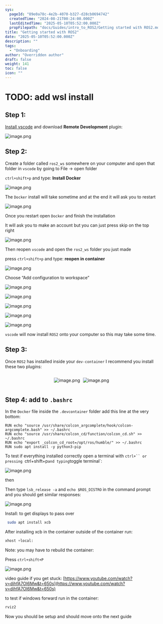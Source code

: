 ```yaml
---
sys:
  pageId: "89e0a78c-4e2b-4070-b327-d28cb0694742"
  createdTime: "2024-08-21T00:24:00.000Z"
  lastEditedTime: "2025-05-10T05:52:00.000Z"
  propFilepath: "docs/Guides/intro_to_ROS2/Getting started with ROS2.md"
title: "Getting started with ROS2"
date: "2025-05-10T05:52:00.000Z"
description: ""
tags:
  - "Onboarding"
author: "Overridden author"
draft: false
weight: 141
toc: false
icon: ""
---
```


# TODO: add wsl install

## Step 1:

[Install vscode](https://code.visualstudio.com/download) and download **Remote Development** plugin:

![image.png](https://prod-files-secure.s3.us-west-2.amazonaws.com/d518164a-d88e-44d1-a4ee-3adb3bd8bce0/efb52993-1881-4a40-b95e-6f020334f022/image.png?X-Amz-Algorithm=AWS4-HMAC-SHA256&X-Amz-Content-Sha256=UNSIGNED-PAYLOAD&X-Amz-Credential=ASIAZI2LB46664WYPJDF%2F20250629%2Fus-west-2%2Fs3%2Faws4_request&X-Amz-Date=20250629T210722Z&X-Amz-Expires=3600&X-Amz-Security-Token=IQoJb3JpZ2luX2VjELX%2F%2F%2F%2F%2F%2F%2F%2F%2F%2FwEaCXVzLXdlc3QtMiJHMEUCIQDNTzrBAywQkEm%2Bo5E9q8pesIEb5EeBKBWOgUffDi7CAQIgVqvWc1F7WDkRlLlzyPb4zsLuVjNEySrsPS%2BGqESmSmYqiAQIrv%2F%2F%2F%2F%2F%2F%2F%2F%2F%2FARAAGgw2Mzc0MjMxODM4MDUiDFATkUVzmu%2FvpcWzUCrcA7o8rFaaPv702XdUQ9hE6rhPU3Srjc2J7l3uLGYnxO4VVrpLV%2FYW50VR%2B4o7%2FF4vJ8j%2FP7LI2lpJvMeavzaN8q0diCaGQwmey%2BtLZC30zOs%2ByQh4KXtlAiREubxHRPJOLgVgCYYTH9RQj17NTTjmyCoFjW3sd3gPaST9tVbv4%2BIQOwNmDPCmIauaBClsMuBWvQu7dmfkecJ9NXB2hSyUBJNl9b8RM8bUSJFeI92Vup7yzSoLbQ05QIZSTJm3NVNcFBYeBDppo8DC54PWeBvBAcDXFA13tLI2ee12lJmcb6mTfHswZXGp5DMoyLPGYrbXO%2FSWIiWKgjG3xxrogUqU9C9oEN0g9IhR3X9hO34BXO31kDSS5IZP1rsU5ZlcTU6nmb4tSkH%2FGIlKCzMqG8t%2FGWu%2BzHh004ml9ATg8r%2B6SUEzo2eojqrsJz8dZWitMkQHjrrnUotblRpCN4VH7UURVLXfMpu7eULe1Sye4r65hEvkwo3oBpWL7r17zZ5txMPIfI5hPOHbDUyFBhBr5%2Bq9Fse1N%2BtlcSlpttNbNOZWDEIKlIRJKorboCUJbrxN8tthcYFo4K0sCkJjcMDa92TgfwJ1K3y%2BKes%2BEoJZtdMtd8wZwmxZdER92Q3xyy6fMMvNhsMGOqUBMgfC3snYlaxKxf9QrOVaPsS7ya1Nt7Hnm2yarYz2i0xGWwtbbdOX%2B1O0MYRh027W87ROXc1uPVkJawc2nIjeMTevv%2BCEPv9ZfEicncsYFgWFsr4GHszxWq79rQgs9yxpDS7%2FECWDxgPvO5ekoX69p8RgtpWCpyk0ZwuGJOhIXCPaqCV%2FV%2B6bzyGArUb1D7p69%2BDn%2ByZr1q4sdKaZh8EhYow2KMI%2F&X-Amz-Signature=77c5d9edec5f2a22eba2acdbfc9766bbae15620a5bf1d08f3aeeb5f7fb475d29&X-Amz-SignedHeaders=host&x-amz-checksum-mode=ENABLED&x-id=GetObject)

## Step 2:

Create a folder called `ros2_ws` somewhere on your computer and open that folder in `vscode` by going to File → open folder 

`ctrl+shift+p` and type: **Install Docker**

![image.png](https://prod-files-secure.s3.us-west-2.amazonaws.com/d518164a-d88e-44d1-a4ee-3adb3bd8bce0/2269dc0e-1cd5-47ff-bceb-c04ad9b2eab0/image.png?X-Amz-Algorithm=AWS4-HMAC-SHA256&X-Amz-Content-Sha256=UNSIGNED-PAYLOAD&X-Amz-Credential=ASIAZI2LB46664WYPJDF%2F20250629%2Fus-west-2%2Fs3%2Faws4_request&X-Amz-Date=20250629T210722Z&X-Amz-Expires=3600&X-Amz-Security-Token=IQoJb3JpZ2luX2VjELX%2F%2F%2F%2F%2F%2F%2F%2F%2F%2FwEaCXVzLXdlc3QtMiJHMEUCIQDNTzrBAywQkEm%2Bo5E9q8pesIEb5EeBKBWOgUffDi7CAQIgVqvWc1F7WDkRlLlzyPb4zsLuVjNEySrsPS%2BGqESmSmYqiAQIrv%2F%2F%2F%2F%2F%2F%2F%2F%2F%2FARAAGgw2Mzc0MjMxODM4MDUiDFATkUVzmu%2FvpcWzUCrcA7o8rFaaPv702XdUQ9hE6rhPU3Srjc2J7l3uLGYnxO4VVrpLV%2FYW50VR%2B4o7%2FF4vJ8j%2FP7LI2lpJvMeavzaN8q0diCaGQwmey%2BtLZC30zOs%2ByQh4KXtlAiREubxHRPJOLgVgCYYTH9RQj17NTTjmyCoFjW3sd3gPaST9tVbv4%2BIQOwNmDPCmIauaBClsMuBWvQu7dmfkecJ9NXB2hSyUBJNl9b8RM8bUSJFeI92Vup7yzSoLbQ05QIZSTJm3NVNcFBYeBDppo8DC54PWeBvBAcDXFA13tLI2ee12lJmcb6mTfHswZXGp5DMoyLPGYrbXO%2FSWIiWKgjG3xxrogUqU9C9oEN0g9IhR3X9hO34BXO31kDSS5IZP1rsU5ZlcTU6nmb4tSkH%2FGIlKCzMqG8t%2FGWu%2BzHh004ml9ATg8r%2B6SUEzo2eojqrsJz8dZWitMkQHjrrnUotblRpCN4VH7UURVLXfMpu7eULe1Sye4r65hEvkwo3oBpWL7r17zZ5txMPIfI5hPOHbDUyFBhBr5%2Bq9Fse1N%2BtlcSlpttNbNOZWDEIKlIRJKorboCUJbrxN8tthcYFo4K0sCkJjcMDa92TgfwJ1K3y%2BKes%2BEoJZtdMtd8wZwmxZdER92Q3xyy6fMMvNhsMGOqUBMgfC3snYlaxKxf9QrOVaPsS7ya1Nt7Hnm2yarYz2i0xGWwtbbdOX%2B1O0MYRh027W87ROXc1uPVkJawc2nIjeMTevv%2BCEPv9ZfEicncsYFgWFsr4GHszxWq79rQgs9yxpDS7%2FECWDxgPvO5ekoX69p8RgtpWCpyk0ZwuGJOhIXCPaqCV%2FV%2B6bzyGArUb1D7p69%2BDn%2ByZr1q4sdKaZh8EhYow2KMI%2F&X-Amz-Signature=3ede339f677c4820d0910e997e563930b7d3befce8855393977e62d41edc97d3&X-Amz-SignedHeaders=host&x-amz-checksum-mode=ENABLED&x-id=GetObject)

The `Docker` install will take sometime and at the end it will ask you to restart

![image.png](https://prod-files-secure.s3.us-west-2.amazonaws.com/d518164a-d88e-44d1-a4ee-3adb3bd8bce0/ed233f78-be33-4b1f-b89c-9c346c0e961e/image.png?X-Amz-Algorithm=AWS4-HMAC-SHA256&X-Amz-Content-Sha256=UNSIGNED-PAYLOAD&X-Amz-Credential=ASIAZI2LB46664WYPJDF%2F20250629%2Fus-west-2%2Fs3%2Faws4_request&X-Amz-Date=20250629T210722Z&X-Amz-Expires=3600&X-Amz-Security-Token=IQoJb3JpZ2luX2VjELX%2F%2F%2F%2F%2F%2F%2F%2F%2F%2FwEaCXVzLXdlc3QtMiJHMEUCIQDNTzrBAywQkEm%2Bo5E9q8pesIEb5EeBKBWOgUffDi7CAQIgVqvWc1F7WDkRlLlzyPb4zsLuVjNEySrsPS%2BGqESmSmYqiAQIrv%2F%2F%2F%2F%2F%2F%2F%2F%2F%2FARAAGgw2Mzc0MjMxODM4MDUiDFATkUVzmu%2FvpcWzUCrcA7o8rFaaPv702XdUQ9hE6rhPU3Srjc2J7l3uLGYnxO4VVrpLV%2FYW50VR%2B4o7%2FF4vJ8j%2FP7LI2lpJvMeavzaN8q0diCaGQwmey%2BtLZC30zOs%2ByQh4KXtlAiREubxHRPJOLgVgCYYTH9RQj17NTTjmyCoFjW3sd3gPaST9tVbv4%2BIQOwNmDPCmIauaBClsMuBWvQu7dmfkecJ9NXB2hSyUBJNl9b8RM8bUSJFeI92Vup7yzSoLbQ05QIZSTJm3NVNcFBYeBDppo8DC54PWeBvBAcDXFA13tLI2ee12lJmcb6mTfHswZXGp5DMoyLPGYrbXO%2FSWIiWKgjG3xxrogUqU9C9oEN0g9IhR3X9hO34BXO31kDSS5IZP1rsU5ZlcTU6nmb4tSkH%2FGIlKCzMqG8t%2FGWu%2BzHh004ml9ATg8r%2B6SUEzo2eojqrsJz8dZWitMkQHjrrnUotblRpCN4VH7UURVLXfMpu7eULe1Sye4r65hEvkwo3oBpWL7r17zZ5txMPIfI5hPOHbDUyFBhBr5%2Bq9Fse1N%2BtlcSlpttNbNOZWDEIKlIRJKorboCUJbrxN8tthcYFo4K0sCkJjcMDa92TgfwJ1K3y%2BKes%2BEoJZtdMtd8wZwmxZdER92Q3xyy6fMMvNhsMGOqUBMgfC3snYlaxKxf9QrOVaPsS7ya1Nt7Hnm2yarYz2i0xGWwtbbdOX%2B1O0MYRh027W87ROXc1uPVkJawc2nIjeMTevv%2BCEPv9ZfEicncsYFgWFsr4GHszxWq79rQgs9yxpDS7%2FECWDxgPvO5ekoX69p8RgtpWCpyk0ZwuGJOhIXCPaqCV%2FV%2B6bzyGArUb1D7p69%2BDn%2ByZr1q4sdKaZh8EhYow2KMI%2F&X-Amz-Signature=99e7c52a7071a69d85baa898ff1655f5830d1f82f1067a108d2669f9a0b8bf57&X-Amz-SignedHeaders=host&x-amz-checksum-mode=ENABLED&x-id=GetObject)

Once you restart open `Docker` and finish the installation

It will ask you to make an account but you can just press skip on the top right

![image.png](https://prod-files-secure.s3.us-west-2.amazonaws.com/d518164a-d88e-44d1-a4ee-3adb3bd8bce0/21010ad9-1659-4fd9-9f59-9932a09b2a3d/image.png?X-Amz-Algorithm=AWS4-HMAC-SHA256&X-Amz-Content-Sha256=UNSIGNED-PAYLOAD&X-Amz-Credential=ASIAZI2LB46664WYPJDF%2F20250629%2Fus-west-2%2Fs3%2Faws4_request&X-Amz-Date=20250629T210722Z&X-Amz-Expires=3600&X-Amz-Security-Token=IQoJb3JpZ2luX2VjELX%2F%2F%2F%2F%2F%2F%2F%2F%2F%2FwEaCXVzLXdlc3QtMiJHMEUCIQDNTzrBAywQkEm%2Bo5E9q8pesIEb5EeBKBWOgUffDi7CAQIgVqvWc1F7WDkRlLlzyPb4zsLuVjNEySrsPS%2BGqESmSmYqiAQIrv%2F%2F%2F%2F%2F%2F%2F%2F%2F%2FARAAGgw2Mzc0MjMxODM4MDUiDFATkUVzmu%2FvpcWzUCrcA7o8rFaaPv702XdUQ9hE6rhPU3Srjc2J7l3uLGYnxO4VVrpLV%2FYW50VR%2B4o7%2FF4vJ8j%2FP7LI2lpJvMeavzaN8q0diCaGQwmey%2BtLZC30zOs%2ByQh4KXtlAiREubxHRPJOLgVgCYYTH9RQj17NTTjmyCoFjW3sd3gPaST9tVbv4%2BIQOwNmDPCmIauaBClsMuBWvQu7dmfkecJ9NXB2hSyUBJNl9b8RM8bUSJFeI92Vup7yzSoLbQ05QIZSTJm3NVNcFBYeBDppo8DC54PWeBvBAcDXFA13tLI2ee12lJmcb6mTfHswZXGp5DMoyLPGYrbXO%2FSWIiWKgjG3xxrogUqU9C9oEN0g9IhR3X9hO34BXO31kDSS5IZP1rsU5ZlcTU6nmb4tSkH%2FGIlKCzMqG8t%2FGWu%2BzHh004ml9ATg8r%2B6SUEzo2eojqrsJz8dZWitMkQHjrrnUotblRpCN4VH7UURVLXfMpu7eULe1Sye4r65hEvkwo3oBpWL7r17zZ5txMPIfI5hPOHbDUyFBhBr5%2Bq9Fse1N%2BtlcSlpttNbNOZWDEIKlIRJKorboCUJbrxN8tthcYFo4K0sCkJjcMDa92TgfwJ1K3y%2BKes%2BEoJZtdMtd8wZwmxZdER92Q3xyy6fMMvNhsMGOqUBMgfC3snYlaxKxf9QrOVaPsS7ya1Nt7Hnm2yarYz2i0xGWwtbbdOX%2B1O0MYRh027W87ROXc1uPVkJawc2nIjeMTevv%2BCEPv9ZfEicncsYFgWFsr4GHszxWq79rQgs9yxpDS7%2FECWDxgPvO5ekoX69p8RgtpWCpyk0ZwuGJOhIXCPaqCV%2FV%2B6bzyGArUb1D7p69%2BDn%2ByZr1q4sdKaZh8EhYow2KMI%2F&X-Amz-Signature=833e5f13b04289458e4a4104f9216d599c6be0f684a842367e18a067a3d0fac2&X-Amz-SignedHeaders=host&x-amz-checksum-mode=ENABLED&x-id=GetObject)

Then reopen `vscode` and open the `ros2_ws` folder you just made

press `ctrl+shift+p` and type: **reopen in container**

![image.png](https://prod-files-secure.s3.us-west-2.amazonaws.com/d518164a-d88e-44d1-a4ee-3adb3bd8bce0/4e93b8c2-41ad-488c-8095-c74205196118/image.png?X-Amz-Algorithm=AWS4-HMAC-SHA256&X-Amz-Content-Sha256=UNSIGNED-PAYLOAD&X-Amz-Credential=ASIAZI2LB46664WYPJDF%2F20250629%2Fus-west-2%2Fs3%2Faws4_request&X-Amz-Date=20250629T210722Z&X-Amz-Expires=3600&X-Amz-Security-Token=IQoJb3JpZ2luX2VjELX%2F%2F%2F%2F%2F%2F%2F%2F%2F%2FwEaCXVzLXdlc3QtMiJHMEUCIQDNTzrBAywQkEm%2Bo5E9q8pesIEb5EeBKBWOgUffDi7CAQIgVqvWc1F7WDkRlLlzyPb4zsLuVjNEySrsPS%2BGqESmSmYqiAQIrv%2F%2F%2F%2F%2F%2F%2F%2F%2F%2FARAAGgw2Mzc0MjMxODM4MDUiDFATkUVzmu%2FvpcWzUCrcA7o8rFaaPv702XdUQ9hE6rhPU3Srjc2J7l3uLGYnxO4VVrpLV%2FYW50VR%2B4o7%2FF4vJ8j%2FP7LI2lpJvMeavzaN8q0diCaGQwmey%2BtLZC30zOs%2ByQh4KXtlAiREubxHRPJOLgVgCYYTH9RQj17NTTjmyCoFjW3sd3gPaST9tVbv4%2BIQOwNmDPCmIauaBClsMuBWvQu7dmfkecJ9NXB2hSyUBJNl9b8RM8bUSJFeI92Vup7yzSoLbQ05QIZSTJm3NVNcFBYeBDppo8DC54PWeBvBAcDXFA13tLI2ee12lJmcb6mTfHswZXGp5DMoyLPGYrbXO%2FSWIiWKgjG3xxrogUqU9C9oEN0g9IhR3X9hO34BXO31kDSS5IZP1rsU5ZlcTU6nmb4tSkH%2FGIlKCzMqG8t%2FGWu%2BzHh004ml9ATg8r%2B6SUEzo2eojqrsJz8dZWitMkQHjrrnUotblRpCN4VH7UURVLXfMpu7eULe1Sye4r65hEvkwo3oBpWL7r17zZ5txMPIfI5hPOHbDUyFBhBr5%2Bq9Fse1N%2BtlcSlpttNbNOZWDEIKlIRJKorboCUJbrxN8tthcYFo4K0sCkJjcMDa92TgfwJ1K3y%2BKes%2BEoJZtdMtd8wZwmxZdER92Q3xyy6fMMvNhsMGOqUBMgfC3snYlaxKxf9QrOVaPsS7ya1Nt7Hnm2yarYz2i0xGWwtbbdOX%2B1O0MYRh027W87ROXc1uPVkJawc2nIjeMTevv%2BCEPv9ZfEicncsYFgWFsr4GHszxWq79rQgs9yxpDS7%2FECWDxgPvO5ekoX69p8RgtpWCpyk0ZwuGJOhIXCPaqCV%2FV%2B6bzyGArUb1D7p69%2BDn%2ByZr1q4sdKaZh8EhYow2KMI%2F&X-Amz-Signature=610a58cde71b9bbf92e9f8bfc9e309de2d5ca1e07be680f5de509c8499db2ab0&X-Amz-SignedHeaders=host&x-amz-checksum-mode=ENABLED&x-id=GetObject)

Choose “Add configuration to workspace”

![image.png](https://prod-files-secure.s3.us-west-2.amazonaws.com/d518164a-d88e-44d1-a4ee-3adb3bd8bce0/9560b282-5060-4989-ba37-97e7b2c22476/image.png?X-Amz-Algorithm=AWS4-HMAC-SHA256&X-Amz-Content-Sha256=UNSIGNED-PAYLOAD&X-Amz-Credential=ASIAZI2LB46664WYPJDF%2F20250629%2Fus-west-2%2Fs3%2Faws4_request&X-Amz-Date=20250629T210722Z&X-Amz-Expires=3600&X-Amz-Security-Token=IQoJb3JpZ2luX2VjELX%2F%2F%2F%2F%2F%2F%2F%2F%2F%2FwEaCXVzLXdlc3QtMiJHMEUCIQDNTzrBAywQkEm%2Bo5E9q8pesIEb5EeBKBWOgUffDi7CAQIgVqvWc1F7WDkRlLlzyPb4zsLuVjNEySrsPS%2BGqESmSmYqiAQIrv%2F%2F%2F%2F%2F%2F%2F%2F%2F%2FARAAGgw2Mzc0MjMxODM4MDUiDFATkUVzmu%2FvpcWzUCrcA7o8rFaaPv702XdUQ9hE6rhPU3Srjc2J7l3uLGYnxO4VVrpLV%2FYW50VR%2B4o7%2FF4vJ8j%2FP7LI2lpJvMeavzaN8q0diCaGQwmey%2BtLZC30zOs%2ByQh4KXtlAiREubxHRPJOLgVgCYYTH9RQj17NTTjmyCoFjW3sd3gPaST9tVbv4%2BIQOwNmDPCmIauaBClsMuBWvQu7dmfkecJ9NXB2hSyUBJNl9b8RM8bUSJFeI92Vup7yzSoLbQ05QIZSTJm3NVNcFBYeBDppo8DC54PWeBvBAcDXFA13tLI2ee12lJmcb6mTfHswZXGp5DMoyLPGYrbXO%2FSWIiWKgjG3xxrogUqU9C9oEN0g9IhR3X9hO34BXO31kDSS5IZP1rsU5ZlcTU6nmb4tSkH%2FGIlKCzMqG8t%2FGWu%2BzHh004ml9ATg8r%2B6SUEzo2eojqrsJz8dZWitMkQHjrrnUotblRpCN4VH7UURVLXfMpu7eULe1Sye4r65hEvkwo3oBpWL7r17zZ5txMPIfI5hPOHbDUyFBhBr5%2Bq9Fse1N%2BtlcSlpttNbNOZWDEIKlIRJKorboCUJbrxN8tthcYFo4K0sCkJjcMDa92TgfwJ1K3y%2BKes%2BEoJZtdMtd8wZwmxZdER92Q3xyy6fMMvNhsMGOqUBMgfC3snYlaxKxf9QrOVaPsS7ya1Nt7Hnm2yarYz2i0xGWwtbbdOX%2B1O0MYRh027W87ROXc1uPVkJawc2nIjeMTevv%2BCEPv9ZfEicncsYFgWFsr4GHszxWq79rQgs9yxpDS7%2FECWDxgPvO5ekoX69p8RgtpWCpyk0ZwuGJOhIXCPaqCV%2FV%2B6bzyGArUb1D7p69%2BDn%2ByZr1q4sdKaZh8EhYow2KMI%2F&X-Amz-Signature=acc56db6c658d1594cc093ab5a2698403a8db22d8749a0cd754500b1b89584a3&X-Amz-SignedHeaders=host&x-amz-checksum-mode=ENABLED&x-id=GetObject)

![image.png](https://prod-files-secure.s3.us-west-2.amazonaws.com/d518164a-d88e-44d1-a4ee-3adb3bd8bce0/2ee63f81-886b-48e8-a553-dc6e5eac99e4/image.png?X-Amz-Algorithm=AWS4-HMAC-SHA256&X-Amz-Content-Sha256=UNSIGNED-PAYLOAD&X-Amz-Credential=ASIAZI2LB46664WYPJDF%2F20250629%2Fus-west-2%2Fs3%2Faws4_request&X-Amz-Date=20250629T210722Z&X-Amz-Expires=3600&X-Amz-Security-Token=IQoJb3JpZ2luX2VjELX%2F%2F%2F%2F%2F%2F%2F%2F%2F%2FwEaCXVzLXdlc3QtMiJHMEUCIQDNTzrBAywQkEm%2Bo5E9q8pesIEb5EeBKBWOgUffDi7CAQIgVqvWc1F7WDkRlLlzyPb4zsLuVjNEySrsPS%2BGqESmSmYqiAQIrv%2F%2F%2F%2F%2F%2F%2F%2F%2F%2FARAAGgw2Mzc0MjMxODM4MDUiDFATkUVzmu%2FvpcWzUCrcA7o8rFaaPv702XdUQ9hE6rhPU3Srjc2J7l3uLGYnxO4VVrpLV%2FYW50VR%2B4o7%2FF4vJ8j%2FP7LI2lpJvMeavzaN8q0diCaGQwmey%2BtLZC30zOs%2ByQh4KXtlAiREubxHRPJOLgVgCYYTH9RQj17NTTjmyCoFjW3sd3gPaST9tVbv4%2BIQOwNmDPCmIauaBClsMuBWvQu7dmfkecJ9NXB2hSyUBJNl9b8RM8bUSJFeI92Vup7yzSoLbQ05QIZSTJm3NVNcFBYeBDppo8DC54PWeBvBAcDXFA13tLI2ee12lJmcb6mTfHswZXGp5DMoyLPGYrbXO%2FSWIiWKgjG3xxrogUqU9C9oEN0g9IhR3X9hO34BXO31kDSS5IZP1rsU5ZlcTU6nmb4tSkH%2FGIlKCzMqG8t%2FGWu%2BzHh004ml9ATg8r%2B6SUEzo2eojqrsJz8dZWitMkQHjrrnUotblRpCN4VH7UURVLXfMpu7eULe1Sye4r65hEvkwo3oBpWL7r17zZ5txMPIfI5hPOHbDUyFBhBr5%2Bq9Fse1N%2BtlcSlpttNbNOZWDEIKlIRJKorboCUJbrxN8tthcYFo4K0sCkJjcMDa92TgfwJ1K3y%2BKes%2BEoJZtdMtd8wZwmxZdER92Q3xyy6fMMvNhsMGOqUBMgfC3snYlaxKxf9QrOVaPsS7ya1Nt7Hnm2yarYz2i0xGWwtbbdOX%2B1O0MYRh027W87ROXc1uPVkJawc2nIjeMTevv%2BCEPv9ZfEicncsYFgWFsr4GHszxWq79rQgs9yxpDS7%2FECWDxgPvO5ekoX69p8RgtpWCpyk0ZwuGJOhIXCPaqCV%2FV%2B6bzyGArUb1D7p69%2BDn%2ByZr1q4sdKaZh8EhYow2KMI%2F&X-Amz-Signature=db5767fdc602a0f4bc530a2242714c551f4b98111d35a47124ec2afd68b452fb&X-Amz-SignedHeaders=host&x-amz-checksum-mode=ENABLED&x-id=GetObject)

![image.png](https://prod-files-secure.s3.us-west-2.amazonaws.com/d518164a-d88e-44d1-a4ee-3adb3bd8bce0/ae1580b2-b048-407e-aed9-b584224a7a04/image.png?X-Amz-Algorithm=AWS4-HMAC-SHA256&X-Amz-Content-Sha256=UNSIGNED-PAYLOAD&X-Amz-Credential=ASIAZI2LB46664WYPJDF%2F20250629%2Fus-west-2%2Fs3%2Faws4_request&X-Amz-Date=20250629T210722Z&X-Amz-Expires=3600&X-Amz-Security-Token=IQoJb3JpZ2luX2VjELX%2F%2F%2F%2F%2F%2F%2F%2F%2F%2FwEaCXVzLXdlc3QtMiJHMEUCIQDNTzrBAywQkEm%2Bo5E9q8pesIEb5EeBKBWOgUffDi7CAQIgVqvWc1F7WDkRlLlzyPb4zsLuVjNEySrsPS%2BGqESmSmYqiAQIrv%2F%2F%2F%2F%2F%2F%2F%2F%2F%2FARAAGgw2Mzc0MjMxODM4MDUiDFATkUVzmu%2FvpcWzUCrcA7o8rFaaPv702XdUQ9hE6rhPU3Srjc2J7l3uLGYnxO4VVrpLV%2FYW50VR%2B4o7%2FF4vJ8j%2FP7LI2lpJvMeavzaN8q0diCaGQwmey%2BtLZC30zOs%2ByQh4KXtlAiREubxHRPJOLgVgCYYTH9RQj17NTTjmyCoFjW3sd3gPaST9tVbv4%2BIQOwNmDPCmIauaBClsMuBWvQu7dmfkecJ9NXB2hSyUBJNl9b8RM8bUSJFeI92Vup7yzSoLbQ05QIZSTJm3NVNcFBYeBDppo8DC54PWeBvBAcDXFA13tLI2ee12lJmcb6mTfHswZXGp5DMoyLPGYrbXO%2FSWIiWKgjG3xxrogUqU9C9oEN0g9IhR3X9hO34BXO31kDSS5IZP1rsU5ZlcTU6nmb4tSkH%2FGIlKCzMqG8t%2FGWu%2BzHh004ml9ATg8r%2B6SUEzo2eojqrsJz8dZWitMkQHjrrnUotblRpCN4VH7UURVLXfMpu7eULe1Sye4r65hEvkwo3oBpWL7r17zZ5txMPIfI5hPOHbDUyFBhBr5%2Bq9Fse1N%2BtlcSlpttNbNOZWDEIKlIRJKorboCUJbrxN8tthcYFo4K0sCkJjcMDa92TgfwJ1K3y%2BKes%2BEoJZtdMtd8wZwmxZdER92Q3xyy6fMMvNhsMGOqUBMgfC3snYlaxKxf9QrOVaPsS7ya1Nt7Hnm2yarYz2i0xGWwtbbdOX%2B1O0MYRh027W87ROXc1uPVkJawc2nIjeMTevv%2BCEPv9ZfEicncsYFgWFsr4GHszxWq79rQgs9yxpDS7%2FECWDxgPvO5ekoX69p8RgtpWCpyk0ZwuGJOhIXCPaqCV%2FV%2B6bzyGArUb1D7p69%2BDn%2ByZr1q4sdKaZh8EhYow2KMI%2F&X-Amz-Signature=f614c741a4e9fe0634d54a9773d4df4243ffecd87ef7d31ed373f87644a9e477&X-Amz-SignedHeaders=host&x-amz-checksum-mode=ENABLED&x-id=GetObject)

![image.png](https://prod-files-secure.s3.us-west-2.amazonaws.com/d518164a-d88e-44d1-a4ee-3adb3bd8bce0/53255b28-f75e-430f-b9e3-c0ac8577e42b/image.png?X-Amz-Algorithm=AWS4-HMAC-SHA256&X-Amz-Content-Sha256=UNSIGNED-PAYLOAD&X-Amz-Credential=ASIAZI2LB46664WYPJDF%2F20250629%2Fus-west-2%2Fs3%2Faws4_request&X-Amz-Date=20250629T210722Z&X-Amz-Expires=3600&X-Amz-Security-Token=IQoJb3JpZ2luX2VjELX%2F%2F%2F%2F%2F%2F%2F%2F%2F%2FwEaCXVzLXdlc3QtMiJHMEUCIQDNTzrBAywQkEm%2Bo5E9q8pesIEb5EeBKBWOgUffDi7CAQIgVqvWc1F7WDkRlLlzyPb4zsLuVjNEySrsPS%2BGqESmSmYqiAQIrv%2F%2F%2F%2F%2F%2F%2F%2F%2F%2FARAAGgw2Mzc0MjMxODM4MDUiDFATkUVzmu%2FvpcWzUCrcA7o8rFaaPv702XdUQ9hE6rhPU3Srjc2J7l3uLGYnxO4VVrpLV%2FYW50VR%2B4o7%2FF4vJ8j%2FP7LI2lpJvMeavzaN8q0diCaGQwmey%2BtLZC30zOs%2ByQh4KXtlAiREubxHRPJOLgVgCYYTH9RQj17NTTjmyCoFjW3sd3gPaST9tVbv4%2BIQOwNmDPCmIauaBClsMuBWvQu7dmfkecJ9NXB2hSyUBJNl9b8RM8bUSJFeI92Vup7yzSoLbQ05QIZSTJm3NVNcFBYeBDppo8DC54PWeBvBAcDXFA13tLI2ee12lJmcb6mTfHswZXGp5DMoyLPGYrbXO%2FSWIiWKgjG3xxrogUqU9C9oEN0g9IhR3X9hO34BXO31kDSS5IZP1rsU5ZlcTU6nmb4tSkH%2FGIlKCzMqG8t%2FGWu%2BzHh004ml9ATg8r%2B6SUEzo2eojqrsJz8dZWitMkQHjrrnUotblRpCN4VH7UURVLXfMpu7eULe1Sye4r65hEvkwo3oBpWL7r17zZ5txMPIfI5hPOHbDUyFBhBr5%2Bq9Fse1N%2BtlcSlpttNbNOZWDEIKlIRJKorboCUJbrxN8tthcYFo4K0sCkJjcMDa92TgfwJ1K3y%2BKes%2BEoJZtdMtd8wZwmxZdER92Q3xyy6fMMvNhsMGOqUBMgfC3snYlaxKxf9QrOVaPsS7ya1Nt7Hnm2yarYz2i0xGWwtbbdOX%2B1O0MYRh027W87ROXc1uPVkJawc2nIjeMTevv%2BCEPv9ZfEicncsYFgWFsr4GHszxWq79rQgs9yxpDS7%2FECWDxgPvO5ekoX69p8RgtpWCpyk0ZwuGJOhIXCPaqCV%2FV%2B6bzyGArUb1D7p69%2BDn%2ByZr1q4sdKaZh8EhYow2KMI%2F&X-Amz-Signature=f16899f99ec6d35370d6ce928eab4296fc2ffa7c27656e8554d4d7de20804e67&X-Amz-SignedHeaders=host&x-amz-checksum-mode=ENABLED&x-id=GetObject)

![image.png](https://prod-files-secure.s3.us-west-2.amazonaws.com/d518164a-d88e-44d1-a4ee-3adb3bd8bce0/7c562767-5af9-4ffb-97d1-327bcdf4ee00/image.png?X-Amz-Algorithm=AWS4-HMAC-SHA256&X-Amz-Content-Sha256=UNSIGNED-PAYLOAD&X-Amz-Credential=ASIAZI2LB46664WYPJDF%2F20250629%2Fus-west-2%2Fs3%2Faws4_request&X-Amz-Date=20250629T210722Z&X-Amz-Expires=3600&X-Amz-Security-Token=IQoJb3JpZ2luX2VjELX%2F%2F%2F%2F%2F%2F%2F%2F%2F%2FwEaCXVzLXdlc3QtMiJHMEUCIQDNTzrBAywQkEm%2Bo5E9q8pesIEb5EeBKBWOgUffDi7CAQIgVqvWc1F7WDkRlLlzyPb4zsLuVjNEySrsPS%2BGqESmSmYqiAQIrv%2F%2F%2F%2F%2F%2F%2F%2F%2F%2FARAAGgw2Mzc0MjMxODM4MDUiDFATkUVzmu%2FvpcWzUCrcA7o8rFaaPv702XdUQ9hE6rhPU3Srjc2J7l3uLGYnxO4VVrpLV%2FYW50VR%2B4o7%2FF4vJ8j%2FP7LI2lpJvMeavzaN8q0diCaGQwmey%2BtLZC30zOs%2ByQh4KXtlAiREubxHRPJOLgVgCYYTH9RQj17NTTjmyCoFjW3sd3gPaST9tVbv4%2BIQOwNmDPCmIauaBClsMuBWvQu7dmfkecJ9NXB2hSyUBJNl9b8RM8bUSJFeI92Vup7yzSoLbQ05QIZSTJm3NVNcFBYeBDppo8DC54PWeBvBAcDXFA13tLI2ee12lJmcb6mTfHswZXGp5DMoyLPGYrbXO%2FSWIiWKgjG3xxrogUqU9C9oEN0g9IhR3X9hO34BXO31kDSS5IZP1rsU5ZlcTU6nmb4tSkH%2FGIlKCzMqG8t%2FGWu%2BzHh004ml9ATg8r%2B6SUEzo2eojqrsJz8dZWitMkQHjrrnUotblRpCN4VH7UURVLXfMpu7eULe1Sye4r65hEvkwo3oBpWL7r17zZ5txMPIfI5hPOHbDUyFBhBr5%2Bq9Fse1N%2BtlcSlpttNbNOZWDEIKlIRJKorboCUJbrxN8tthcYFo4K0sCkJjcMDa92TgfwJ1K3y%2BKes%2BEoJZtdMtd8wZwmxZdER92Q3xyy6fMMvNhsMGOqUBMgfC3snYlaxKxf9QrOVaPsS7ya1Nt7Hnm2yarYz2i0xGWwtbbdOX%2B1O0MYRh027W87ROXc1uPVkJawc2nIjeMTevv%2BCEPv9ZfEicncsYFgWFsr4GHszxWq79rQgs9yxpDS7%2FECWDxgPvO5ekoX69p8RgtpWCpyk0ZwuGJOhIXCPaqCV%2FV%2B6bzyGArUb1D7p69%2BDn%2ByZr1q4sdKaZh8EhYow2KMI%2F&X-Amz-Signature=018cba1aa858575cdb3d9c61ebdbb7bf6797e338c612f0d0bf7159a072fd8f46&X-Amz-SignedHeaders=host&x-amz-checksum-mode=ENABLED&x-id=GetObject)

`vscode` will now install `ROS2` onto your computer so this may take some time.

## Step 3:

Once `ROS2` has installed inside your `dev-container` I recommend you install these two plugins:

<div style="display: flex;flex-direction: row; column-gap:10px; max-width: 630px;justify-content: center;">
<div>

![image.png](https://prod-files-secure.s3.us-west-2.amazonaws.com/d518164a-d88e-44d1-a4ee-3adb3bd8bce0/3fc3d550-5a54-4ba1-ba6b-faa01cdb7369/image.png?X-Amz-Algorithm=AWS4-HMAC-SHA256&X-Amz-Content-Sha256=UNSIGNED-PAYLOAD&X-Amz-Credential=ASIAZI2LB46675TF7MXE%2F20250629%2Fus-west-2%2Fs3%2Faws4_request&X-Amz-Date=20250629T210723Z&X-Amz-Expires=3600&X-Amz-Security-Token=IQoJb3JpZ2luX2VjELX%2F%2F%2F%2F%2F%2F%2F%2F%2F%2FwEaCXVzLXdlc3QtMiJHMEUCIB9z6mQIv739MDJ6PvE2ey7%2FJbIFqmr9%2F40L54wcVt4wAiEAiIw75euet5uk%2BCvimgM8d7xkKDuEDsucIOegBY4%2FJUoqiAQIrv%2F%2F%2F%2F%2F%2F%2F%2F%2F%2FARAAGgw2Mzc0MjMxODM4MDUiDA70qeWgy5fUvmK00SrcA3BbZ27XUVVjBgB9%2BKIUgv%2Fz%2FsHom4UJ6dY5V52kph7svst28%2FQ%2FWU5JuYoEHdWgaq6qAAywlP%2BhHXtyKp55pVnRas%2BvDiu6sumtYSi%2FSiy0M1uQ2W%2F9w1oA9GrZ222v%2BifWJyiZgFOHClwYuLErOQQaeD%2FlS7xd3WE24zODw90BQpEFvcFszwn8HP%2FzUXxRHdNNy1tmBloivS6LZqArudpsdeWhJj8chP%2Bpyv0yXTQ7os9GvsPHkGPf%2FN0wpXQZueFotvM08Vuf2Ot2LuDuxO2FYDeq8oyT8ABVRMc6t9JbxkjH6ohnYFtrJ2u29xhvE1jzzqAUN63lYrEZrUQB9XrVdCIkYi%2FeeSvTZbKxK11xOpCpN06P2TZTDLtgwRR4eGoXYQxADLlTA%2F2svzdsyyl%2BJxfl6M2CNbd4OwdFZgay6udS80cBfpTKpW2XFTbkOtw18D4De1yO4WwudWvP8DJCUp5bSwQPui%2FTlgy%2FtBNqgTsCUrOcvDR3iPBWtqit6%2Ff8HM4kmpaund%2F0MzYNnpGEZUOfQnB0zhM1%2Fhq%2FDMhTOWmcYULFzRbSBI6NuyUnhXb1jcJ3j%2BQfA2LPyRt81XPyT1m64McgLsDNwfCreA8mPKlt3q0CqnH%2FRdVWMNnNhsMGOqUBtVJB0VLetEoIuWp8yaMA1iV8r7dzc2jfU%2B1B0gC9Hk0IO8v1%2F6Sywjxbcvh1M5iOwuHTOH1d3RTkp1mKkHR66MoxgCfnQvUEloRBmLIr5p4ABHSon2LlTvlXybA%2FL%2BNxXZfSkNmyrFXelbZtctwPWRBtWLoj15d8FXl2qnW7JNlNcm%2F8K82BEpcSq83D0KEDgO1NZJ7gICha5jgKO61DTm4rvWwu&X-Amz-Signature=509dde8032cfadb0803184721f07484128247567051c329c7b0b71913981003e&X-Amz-SignedHeaders=host&x-amz-checksum-mode=ENABLED&x-id=GetObject)

</div>
<div>

![image.png](https://prod-files-secure.s3.us-west-2.amazonaws.com/d518164a-d88e-44d1-a4ee-3adb3bd8bce0/d994cc66-13c2-4093-a5a3-f84cf4601a82/image.png?X-Amz-Algorithm=AWS4-HMAC-SHA256&X-Amz-Content-Sha256=UNSIGNED-PAYLOAD&X-Amz-Credential=ASIAZI2LB4664WLUEKYC%2F20250629%2Fus-west-2%2Fs3%2Faws4_request&X-Amz-Date=20250629T210723Z&X-Amz-Expires=3600&X-Amz-Security-Token=IQoJb3JpZ2luX2VjELX%2F%2F%2F%2F%2F%2F%2F%2F%2F%2FwEaCXVzLXdlc3QtMiJHMEUCIAgxR6CH29Z6tQLh3QE2s2EEczvMr1DI3ROVzOBEb%2BeqAiEAlwQu9TiM29m1OftG2ADt4%2BsMndlhug81XDQQwLMVEaQqiAQIrv%2F%2F%2F%2F%2F%2F%2F%2F%2F%2FARAAGgw2Mzc0MjMxODM4MDUiDL%2BGttvaP6dpHb3nqyrcAwkivQDriWzURxo1PLfLBi950zLAY5lz%2BOJ5W29evu8okvJ8przZXaW2il0UDYk2lZlUxIwD5A%2FH5jo1nmqL5XCNWMo8lsPkDNDKeSnj06AuUjCb%2B4ULtpA0pq%2ForkVwrmwiMjmtaP4wH2Ti6MoKrBoPmaDFBiGtxRX8sCPRpEAsQYtWkzdTGRmauIC3qhznMMo31h9ogOrlP0PL4db3bg2EjxSjLUoi9NemnKs0OIoxRV19MVefNmrBuXyA8IKqmD%2Fq1Lx2AhfUf3jWbX2DOTmZQs0%2Bj%2FRUPg6i7gFej2ZCb%2Fe1N2%2FdWCvdvSLEpcyVidx%2FtCg19sip1drsATIWBbOI9ngiFz%2BsrAAd726HvTezXf%2FRROh9ADbGiH2RyCUZQmnWsc5mEbpNdkHsXosWUIb3PKEeRgx%2FHudxw1A24%2Fe4BILL7o%2BHMr5A60OkPYSMNWW8buCbrn3xlvx2eCpWtYekb48n8gi6wL9MkoIPYygHyJu1%2FdJKG%2BHElvkAHH4vNbxoxKaqqd4PMvHcd2pzXMi9tnPWecb9%2BkDt%2BxymrfDRRPD4dUjyEtV7vtLrUBwAhmMtyggLz0F1SRYoTQZinJLWpu1jxUISEeRDeRZ3pE8EXz7BFYWdkYHWriihMMfNhsMGOqUBD7m%2FD%2BNdO1VQeBB0nNv5f%2BjeEERrjS8BonDugfqesrBpHXhSnpOI%2BTOl0g9%2FwmhkhPZufW9agSYMZpEgNTHgJtw2EHQorT6QZdoNM07i1A3ZbVXBtYLGkRw6XIUrNGVQ0zLVqgoIUrarqfrUUWquTFfC30pPAJ8qJfLY8mz3yyaDh0xpCjGE777ocfmShmyh9RqtRmlhDPePogh3v%2BeRP%2FGuKrwp&X-Amz-Signature=240554cbe59fe997e7fc391875be77f4d6cb402165dd7c1278202fe26aeaa434&X-Amz-SignedHeaders=host&x-amz-checksum-mode=ENABLED&x-id=GetObject)

</div>
</div>

## Step 4: add to `.bashrc`

In the `Docker` file inside the `.devcontainer` folder add this line at the very bottom: 

```docker
RUN echo "source /usr/share/colcon_argcomplete/hook/colcon-argcomplete.bash" >> ~/.bashrc
RUN echo "source /usr/share/colcon_cd/function/colcon_cd.sh" >> ~/.bashrc
RUN echo "export _colcon_cd_root=/opt/ros/humble/" >> ~/.bashrc
RUN sudo apt install -y python3-pip 
```

To test if everything installed correctly open a terminal with `ctrl+`` or pressing `ctrl+shift+p` and typing `toggle terminal`:

![image.png](https://prod-files-secure.s3.us-west-2.amazonaws.com/d518164a-d88e-44d1-a4ee-3adb3bd8bce0/6a4943d8-b04e-4c02-9a58-775f3384d1a5/image.png?X-Amz-Algorithm=AWS4-HMAC-SHA256&X-Amz-Content-Sha256=UNSIGNED-PAYLOAD&X-Amz-Credential=ASIAZI2LB46664WYPJDF%2F20250629%2Fus-west-2%2Fs3%2Faws4_request&X-Amz-Date=20250629T210722Z&X-Amz-Expires=3600&X-Amz-Security-Token=IQoJb3JpZ2luX2VjELX%2F%2F%2F%2F%2F%2F%2F%2F%2F%2FwEaCXVzLXdlc3QtMiJHMEUCIQDNTzrBAywQkEm%2Bo5E9q8pesIEb5EeBKBWOgUffDi7CAQIgVqvWc1F7WDkRlLlzyPb4zsLuVjNEySrsPS%2BGqESmSmYqiAQIrv%2F%2F%2F%2F%2F%2F%2F%2F%2F%2FARAAGgw2Mzc0MjMxODM4MDUiDFATkUVzmu%2FvpcWzUCrcA7o8rFaaPv702XdUQ9hE6rhPU3Srjc2J7l3uLGYnxO4VVrpLV%2FYW50VR%2B4o7%2FF4vJ8j%2FP7LI2lpJvMeavzaN8q0diCaGQwmey%2BtLZC30zOs%2ByQh4KXtlAiREubxHRPJOLgVgCYYTH9RQj17NTTjmyCoFjW3sd3gPaST9tVbv4%2BIQOwNmDPCmIauaBClsMuBWvQu7dmfkecJ9NXB2hSyUBJNl9b8RM8bUSJFeI92Vup7yzSoLbQ05QIZSTJm3NVNcFBYeBDppo8DC54PWeBvBAcDXFA13tLI2ee12lJmcb6mTfHswZXGp5DMoyLPGYrbXO%2FSWIiWKgjG3xxrogUqU9C9oEN0g9IhR3X9hO34BXO31kDSS5IZP1rsU5ZlcTU6nmb4tSkH%2FGIlKCzMqG8t%2FGWu%2BzHh004ml9ATg8r%2B6SUEzo2eojqrsJz8dZWitMkQHjrrnUotblRpCN4VH7UURVLXfMpu7eULe1Sye4r65hEvkwo3oBpWL7r17zZ5txMPIfI5hPOHbDUyFBhBr5%2Bq9Fse1N%2BtlcSlpttNbNOZWDEIKlIRJKorboCUJbrxN8tthcYFo4K0sCkJjcMDa92TgfwJ1K3y%2BKes%2BEoJZtdMtd8wZwmxZdER92Q3xyy6fMMvNhsMGOqUBMgfC3snYlaxKxf9QrOVaPsS7ya1Nt7Hnm2yarYz2i0xGWwtbbdOX%2B1O0MYRh027W87ROXc1uPVkJawc2nIjeMTevv%2BCEPv9ZfEicncsYFgWFsr4GHszxWq79rQgs9yxpDS7%2FECWDxgPvO5ekoX69p8RgtpWCpyk0ZwuGJOhIXCPaqCV%2FV%2B6bzyGArUb1D7p69%2BDn%2ByZr1q4sdKaZh8EhYow2KMI%2F&X-Amz-Signature=3639090d7e13a8f7e93ba5e4aa5ac4c53c60f79fb8f6ea1e90f411045718b3aa&X-Amz-SignedHeaders=host&x-amz-checksum-mode=ENABLED&x-id=GetObject)

then 

Then type `lsb_release -a` and `echo $ROS_DISTRO` in the command prompt and you should get similar responses:

![image.png](https://prod-files-secure.s3.us-west-2.amazonaws.com/d518164a-d88e-44d1-a4ee-3adb3bd8bce0/3e635dec-a805-4e85-8b9e-d000e5b71a4e/image.png?X-Amz-Algorithm=AWS4-HMAC-SHA256&X-Amz-Content-Sha256=UNSIGNED-PAYLOAD&X-Amz-Credential=ASIAZI2LB46664WYPJDF%2F20250629%2Fus-west-2%2Fs3%2Faws4_request&X-Amz-Date=20250629T210722Z&X-Amz-Expires=3600&X-Amz-Security-Token=IQoJb3JpZ2luX2VjELX%2F%2F%2F%2F%2F%2F%2F%2F%2F%2FwEaCXVzLXdlc3QtMiJHMEUCIQDNTzrBAywQkEm%2Bo5E9q8pesIEb5EeBKBWOgUffDi7CAQIgVqvWc1F7WDkRlLlzyPb4zsLuVjNEySrsPS%2BGqESmSmYqiAQIrv%2F%2F%2F%2F%2F%2F%2F%2F%2F%2FARAAGgw2Mzc0MjMxODM4MDUiDFATkUVzmu%2FvpcWzUCrcA7o8rFaaPv702XdUQ9hE6rhPU3Srjc2J7l3uLGYnxO4VVrpLV%2FYW50VR%2B4o7%2FF4vJ8j%2FP7LI2lpJvMeavzaN8q0diCaGQwmey%2BtLZC30zOs%2ByQh4KXtlAiREubxHRPJOLgVgCYYTH9RQj17NTTjmyCoFjW3sd3gPaST9tVbv4%2BIQOwNmDPCmIauaBClsMuBWvQu7dmfkecJ9NXB2hSyUBJNl9b8RM8bUSJFeI92Vup7yzSoLbQ05QIZSTJm3NVNcFBYeBDppo8DC54PWeBvBAcDXFA13tLI2ee12lJmcb6mTfHswZXGp5DMoyLPGYrbXO%2FSWIiWKgjG3xxrogUqU9C9oEN0g9IhR3X9hO34BXO31kDSS5IZP1rsU5ZlcTU6nmb4tSkH%2FGIlKCzMqG8t%2FGWu%2BzHh004ml9ATg8r%2B6SUEzo2eojqrsJz8dZWitMkQHjrrnUotblRpCN4VH7UURVLXfMpu7eULe1Sye4r65hEvkwo3oBpWL7r17zZ5txMPIfI5hPOHbDUyFBhBr5%2Bq9Fse1N%2BtlcSlpttNbNOZWDEIKlIRJKorboCUJbrxN8tthcYFo4K0sCkJjcMDa92TgfwJ1K3y%2BKes%2BEoJZtdMtd8wZwmxZdER92Q3xyy6fMMvNhsMGOqUBMgfC3snYlaxKxf9QrOVaPsS7ya1Nt7Hnm2yarYz2i0xGWwtbbdOX%2B1O0MYRh027W87ROXc1uPVkJawc2nIjeMTevv%2BCEPv9ZfEicncsYFgWFsr4GHszxWq79rQgs9yxpDS7%2FECWDxgPvO5ekoX69p8RgtpWCpyk0ZwuGJOhIXCPaqCV%2FV%2B6bzyGArUb1D7p69%2BDn%2ByZr1q4sdKaZh8EhYow2KMI%2F&X-Amz-Signature=76f9439601d04bb9b4ec9b08e56ed3694d68e9a140c22c0bd5dbba7e91359c44&X-Amz-SignedHeaders=host&x-amz-checksum-mode=ENABLED&x-id=GetObject)

Install:  to get displays to pass over

```bash
 sudo apt install xcb
```

After installing xcb in the container outside of the container run:

```python
xhost +local:
```

Note: you may have to rebuild the container:

Press `ctrl+shift+P`

![image.png](https://prod-files-secure.s3.us-west-2.amazonaws.com/d518164a-d88e-44d1-a4ee-3adb3bd8bce0/6c2be660-2618-4c38-9c26-53554f7a0b7b/image.png?X-Amz-Algorithm=AWS4-HMAC-SHA256&X-Amz-Content-Sha256=UNSIGNED-PAYLOAD&X-Amz-Credential=ASIAZI2LB46664WYPJDF%2F20250629%2Fus-west-2%2Fs3%2Faws4_request&X-Amz-Date=20250629T210722Z&X-Amz-Expires=3600&X-Amz-Security-Token=IQoJb3JpZ2luX2VjELX%2F%2F%2F%2F%2F%2F%2F%2F%2F%2FwEaCXVzLXdlc3QtMiJHMEUCIQDNTzrBAywQkEm%2Bo5E9q8pesIEb5EeBKBWOgUffDi7CAQIgVqvWc1F7WDkRlLlzyPb4zsLuVjNEySrsPS%2BGqESmSmYqiAQIrv%2F%2F%2F%2F%2F%2F%2F%2F%2F%2FARAAGgw2Mzc0MjMxODM4MDUiDFATkUVzmu%2FvpcWzUCrcA7o8rFaaPv702XdUQ9hE6rhPU3Srjc2J7l3uLGYnxO4VVrpLV%2FYW50VR%2B4o7%2FF4vJ8j%2FP7LI2lpJvMeavzaN8q0diCaGQwmey%2BtLZC30zOs%2ByQh4KXtlAiREubxHRPJOLgVgCYYTH9RQj17NTTjmyCoFjW3sd3gPaST9tVbv4%2BIQOwNmDPCmIauaBClsMuBWvQu7dmfkecJ9NXB2hSyUBJNl9b8RM8bUSJFeI92Vup7yzSoLbQ05QIZSTJm3NVNcFBYeBDppo8DC54PWeBvBAcDXFA13tLI2ee12lJmcb6mTfHswZXGp5DMoyLPGYrbXO%2FSWIiWKgjG3xxrogUqU9C9oEN0g9IhR3X9hO34BXO31kDSS5IZP1rsU5ZlcTU6nmb4tSkH%2FGIlKCzMqG8t%2FGWu%2BzHh004ml9ATg8r%2B6SUEzo2eojqrsJz8dZWitMkQHjrrnUotblRpCN4VH7UURVLXfMpu7eULe1Sye4r65hEvkwo3oBpWL7r17zZ5txMPIfI5hPOHbDUyFBhBr5%2Bq9Fse1N%2BtlcSlpttNbNOZWDEIKlIRJKorboCUJbrxN8tthcYFo4K0sCkJjcMDa92TgfwJ1K3y%2BKes%2BEoJZtdMtd8wZwmxZdER92Q3xyy6fMMvNhsMGOqUBMgfC3snYlaxKxf9QrOVaPsS7ya1Nt7Hnm2yarYz2i0xGWwtbbdOX%2B1O0MYRh027W87ROXc1uPVkJawc2nIjeMTevv%2BCEPv9ZfEicncsYFgWFsr4GHszxWq79rQgs9yxpDS7%2FECWDxgPvO5ekoX69p8RgtpWCpyk0ZwuGJOhIXCPaqCV%2FV%2B6bzyGArUb1D7p69%2BDn%2ByZr1q4sdKaZh8EhYow2KMI%2F&X-Amz-Signature=fd3f7b9a5c0a2a783def00b22f1514ea8018555e56d5f5e842c8c9eaa1e9c770&X-Amz-SignedHeaders=host&x-amz-checksum-mode=ENABLED&x-id=GetObject)

video guide if you get stuck: [https://www.youtube.com/watch?v=dihfA7Ol6Mw&t=650s](https://www.youtube.com/watch?v=dihfA7Ol6Mw&t=650s)

to test if windows forward run in the container:

```bash
rviz2
```

Now you should be setup and should move onto the next guide 
